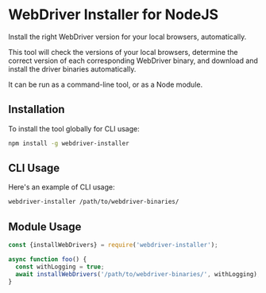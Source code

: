 # WebDriver Installer for NodeJS

Install the right WebDriver version for your local browsers, automatically.

This tool will check the versions of your local browsers, determine the correct
version of each corresponding WebDriver binary, and download and install the
driver binaries automatically.

It can be run as a command-line tool, or as a Node module.


## Installation

To install the tool globally for CLI usage:

```sh
npm install -g webdriver-installer
```


## CLI Usage

Here's an example of CLI usage:

```sh
webdriver-installer /path/to/webdriver-binaries/
```


## Module Usage

```js
const {installWebDrivers} = require('webdriver-installer');

async function foo() {
  const withLogging = true;
  await installWebDrivers('/path/to/webdriver-binaries/', withLogging);
}
```
